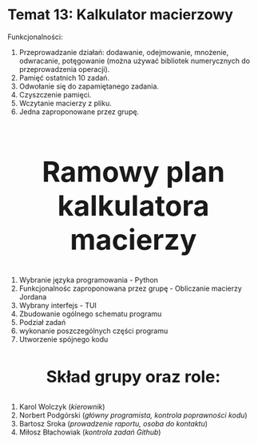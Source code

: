 # <h1>Temat 13: Kalkulator macierzowy</h1>

Funkcjonalności:
1. Przeprowadzanie działań: dodawanie, odejmowanie, mnożenie, odwracanie, potęgowanie (można używać bibliotek numerycznych do przeprowadzenia operacji).
2. Pamięć ostatnich 10 zadań.
3. Odwołanie się do zapamiętanego zadania. 
4. Czyszczenie pamięci.
5. Wczytanie macierzy z pliku. 
6. Jedna zaproponowane przez grupę.

# <center> <h1>Ramowy plan kalkulatora macierzy</h1> </center>

1. Wybranie języka programowania - Python
2. Funkcjonalnośc zaproponowana przez grupę - Obliczanie macierzy Jordana
3. Wybrany interfejs - TUI
4. Zbudowanie ogólnego schematu programu
5. Podział zadań
6. wykonanie poszczególnych części programu
7. Utworzenie spójnego kodu 

# <center> <h3>Skład grupy oraz role:</h3> </center>
1. Karol Wolczyk (*kierownik*)
2. Norbert Podgórski (*główny programista, kontrola poprawności kodu*)
3. Bartosz Sroka (*prowadzenie raportu, osoba do kontaktu*)
4. Miłosz Błachowiak (*kontrola zadań Github*)
